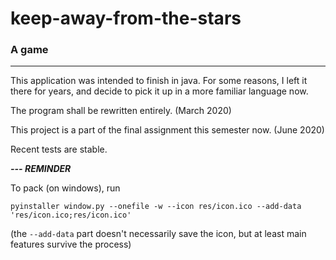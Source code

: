 keep-away-from-the-stars
=======================
### A game

* * * * * * * * * * * * * * * * * 

This application was intended to finish in java. For some reasons, I left it there for years, and decide to pick it up in a more familiar language now. 

The program shall be rewritten entirely. (March 2020)

This project is a part of the final assignment this semester now. (June 2020)

Recent tests are stable.

***--- REMINDER***

To pack (on windows), run
```
pyinstaller window.py --onefile -w --icon res/icon.ico --add-data 'res/icon.ico;res/icon.ico'
```
(the `--add-data` part doesn't necessarily save the icon, but at least main features survive the process)
